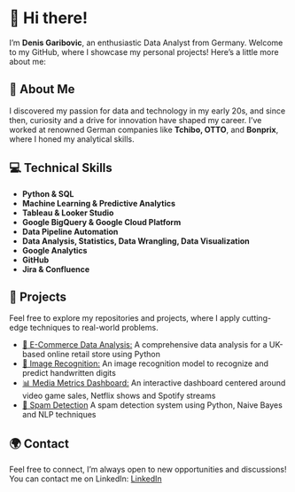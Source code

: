 # 👋 Hi there!

I’m **Denis Garibovic**, an enthusiastic Data Analyst from Germany. Welcome to my GitHub, where I showcase my personal projects! Here’s a little more about me:

## 🌟 About Me  
I discovered my passion for data and technology in my early 20s, and since then, curiosity and a drive for innovation have shaped my career. I’ve worked at renowned German companies like **Tchibo, OTTO**, and **Bonprix**, where I honed my analytical skills.

## 💻 Technical Skills  
- **Python & SQL**
- **Machine Learning & Predictive Analytics**
- **Tableau & Looker Studio**
- **Google BigQuery & Google Cloud Platform**
- **Data Pipeline Automation**
- **Data Analysis, Statistics, Data Wrangling, Data Visualization**
- **Google Analytics**
- **GitHub**
- **Jira & Confluence**

## 🚀 Projects 

Feel free to explore my repositories and projects, where I apply cutting-edge techniques to real-world problems.

- [🔎 E-Commerce Data Analysis:](https://github.com/denisgaribovic/e-commerce-data-analysis) A comprehensive data analysis for a UK-based online retail store using Python 
- [🤖 Image Recognition:](https://github.com/denisgaribovic/image-recognition) An image recognition model to recognize and predict handwritten digits
- [📊 Media Metrics Dashboard:](https://github.com/denisgaribovic/media-metrics-dashboard) An interactive dashboard centered around video game sales, Netflix shows and Spotify streams
- [🚫 Spam Detection](https://github.com/denisgaribovic/spam-detection) A spam detection system using Python, Naive Bayes and NLP techniques

## 🌍 Contact 
Feel free to connect, I’m always open to new opportunities and discussions! You can contact me on LinkedIn: [LinkedIn](https://www.linkedin.com/in/denis-garibovic/)
